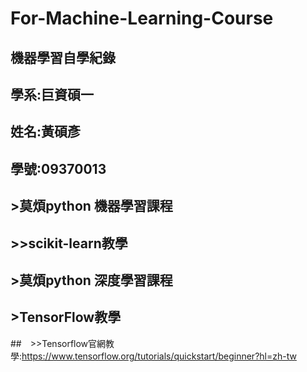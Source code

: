 # For-Machine-Learning-Course
## 機器學習自學紀錄 

##  學系:巨資碩一 

##  姓名:黃碩彥 
##  學號:09370013


## >莫煩python 機器學習課程 
## >>scikit-learn教學





## >莫煩python 深度學習課程




## >TensorFlow教學
##　>>Tensorflow官網教學:https://www.tensorflow.org/tutorials/quickstart/beginner?hl=zh-tw
